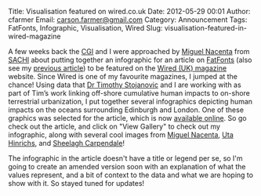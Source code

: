 Title: Visualisation featured on wired.co.uk
Date: 2012-05-29 00:01
Author: cfarmer
Email: carson.farmer@gmail.com
Category: Announcement
Tags: FatFonts, Infographic, Visualisation, Wired
Slug: visualisation-featured-in-wired-magazine

A few weeks back the [CGI][] and I were approached by [Miguel Nacenta][]
from [SACHI][] about putting together an infographic for an article on
[FatFonts][] (also see my [previous article][]) to be featured on the
[Wired (UK) magazine][] website. Since Wired is one of my favourite
magazines, I jumped at the chance! Using data that [Dr Timothy
Stojanovic][] and I are working with as part of Tim’s work linking
off-shore cumulative human impacts to on-shore terrestrial urbanization,
I put together several infographics depicting human impacts on the
oceans surrounding Edinburgh and London. One of these graphics was
selected for the article, which is now [available online][]. So go check
out the article, and click on "View Gallery" to check out my
infographic, along with several cool images from [Miguel Nacenta][1],
[Uta Hinrichs][], and [Sheelagh Carpendale][]!

The infographic in the article doesn't have a title or legend per se, so
I'm going to create an amended version soon with an explanation of what
the values represent, and a bit of context to the data and what we are
hoping to show with it. So stayed tuned for updates!

[CGI]: http://www.st-andrews.ac.uk/geoinformatics/
[Miguel Nacenta]: http://nacenta.com/about/
[SACHI]: http://sachi.cs.st-andrews.ac.uk/
[FatFonts]: http://fatfonts.org/
[previous article]: |filename|visualising-data-with-fatfonts.md
[Wired (UK) magazine]: http://www.wired.co.uk/
[Dr Timothy Stojanovic]: http://www.st-andrews.ac.uk/gsd/people/tas21/
[available online]: http://www.wired.co.uk/news/archive/2012-05/25/fatfonts
[1]: http://nacenta.com/about/ "About Miguel"
[Uta Hinrichs]: http://www.utahinrichs.de/ "FatFonts: Uta Hinrichs"
[Sheelagh Carpendale]: http://pages.cpsc.ucalgary.ca/~sheelagh/wiki/pmwiki.php  "Sheelagh's home page"
